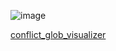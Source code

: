 


![image](https://github.com/user-attachments/assets/27fe1c4e-4b49-4ee2-9792-c7aa5d3fb65b)

[conflict_glob_visualizer](https://test-earth-engine.github.io/conflict_glob_visualizer/)
